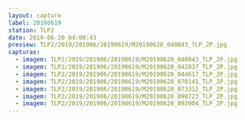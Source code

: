 ```yaml
---
layout: capture
label: 20190619
station: TLP2
date: 2019-06-20 04:00:43
preview: TLP2/2019/201906/20190619/M20190620_040043_TLP_2P.jpg
capturas:
  - imagem: TLP2/2019/201906/20190619/M20190620_040043_TLP_2P.jpg
  - imagem: TLP2/2019/201906/20190619/M20190620_042837_TLP_2P.jpg
  - imagem: TLP2/2019/201906/20190619/M20190620_044617_TLP_2P.jpg
  - imagem: TLP2/2019/201906/20190619/M20190620_070141_TLP_2P.jpg
  - imagem: TLP2/2019/201906/20190619/M20190620_073312_TLP_2P.jpg
  - imagem: TLP2/2019/201906/20190619/M20190620_090723_TLP_2P.jpg
  - imagem: TLP2/2019/201906/20190619/M20190620_093904_TLP_2P.jpg
---
```

